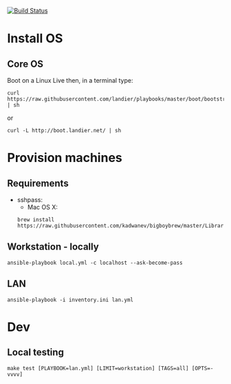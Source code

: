 [![Build Status](https://travis-ci.com/landier/playbooks.svg?branch=master)](https://travis-ci.com/landier/playbooks)

# Install OS
## Core OS
Boot on a Linux Live then, in a terminal type:
```
curl https://raw.githubusercontent.com/landier/playbooks/master/boot/bootstrap.sh | sh
```
or
```
curl -L http://boot.landier.net/ | sh
```

# Provision machines
## Requirements
- sshpass:
  - Mac OS X:
  ```
  brew install https://raw.githubusercontent.com/kadwanev/bigboybrew/master/Library/Formula/sshpass.rb
  ```

## Workstation - locally
```
ansible-playbook local.yml -c localhost --ask-become-pass
```

## LAN
```
ansible-playbook -i inventory.ini lan.yml
```

# Dev
## Local testing
```
make test [PLAYBOOK=lan.yml] [LIMIT=workstation] [TAGS=all] [OPTS=-vvvv]
```
